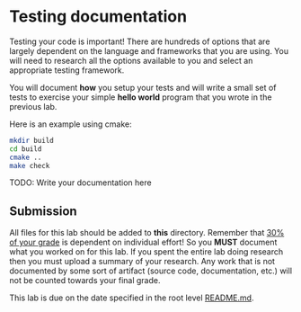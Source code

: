 # Testing documentation

Testing your code is important! There are hundreds of options that are largely dependent on the language and frameworks that you are using. You will need to research all the options available to you and select an appropriate testing framework.

You will document **how** you setup your tests and will write a small set of tests to exercise your simple **hello world** program that you wrote in the previous lab.

Here is an example using cmake:

```bash
mkdir build
cd build
cmake ..
make check
```

TODO: Write your documentation here

## Submission

All files for this lab should be added to **this** directory. Remember that [30% of your grade](../../docs/syllabus.md#grading) is dependent on individual effort! So you **MUST** document what you worked on for this lab. If you spent the entire lab doing research then you must upload a summary of your research. Any work that is not documented by some sort of artifact (source code, documentation, etc.) will not be counted towards your final grade.

This lab is due on the date specified in the root level [README.md](../../README.md).
